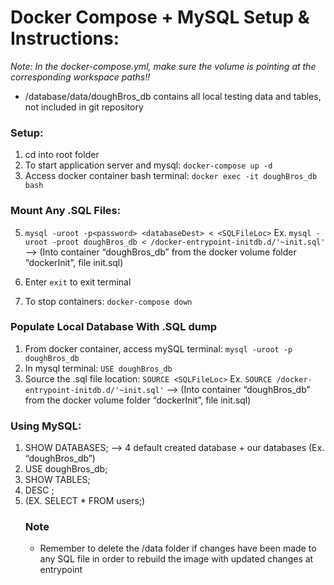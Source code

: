 # Docker Compose + MySQL Setup & Instructions:

*Note: In the docker-compose.yml, make sure the volume is pointing at the corresponding workspace paths!!*

* /database/data/doughBros_db contains all local testing data and tables, not included in git repository

### Setup:
1. cd into root folder
2. To start application server and mysql: `docker-compose up -d`
3. Access docker container bash terminal: `docker exec -it doughBros_db bash`

### Mount Any .SQL Files:
5. `mysql -uroot -p<password> <databaseDest> < <SQLFileLoc>`
Ex. `mysql -uroot -proot doughBros_db < /docker-entrypoint-initdb.d/'~init.sql'` —> (Into container “doughBros_db” from the docker volume folder “dockerInit”, file init.sql)

6. Enter `exit` to exit terminal
7. To stop containers: `docker-compose down`

### Populate Local Database With .SQL dump
1. From docker container, access mySQL terminal: `mysql -uroot -p doughBros_db`
2. In mysql terminal: `USE doughBros_db`
3. Source the .sql file location: `SOURCE <SQLFileLoc>`
Ex. `SOURCE /docker-entrypoint-initdb.d/'~init.sql'` —> (Into container “doughBros_db” from the docker volume folder “dockerInit”, file init.sql)

### Using MySQL:
1. SHOW DATABASES; —> 4 default created database + our databases (Ex. “doughBros_db”)
2. USE doughBros_db;
3. SHOW TABLES; 
4. DESC <TABLE>;
4. <INSERT SQL QUERY> (EX. SELECT * FROM users;)

### Note
- Remember to delete the /data folder if changes have been made to any SQL file in order to rebuild the image with updated changes at entrypoint